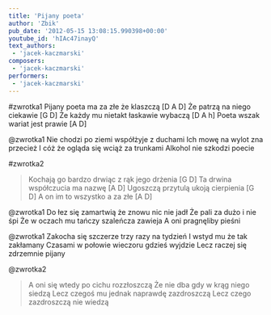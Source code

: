 ```yaml
---
title: 'Pijany poeta'
author: 'Zbik'
pub_date: '2012-05-15 13:08:15.990398+00:00'
youtube_id: 'hIAc47inayQ'
text_authors:
 - 'jacek-kaczmarski'
composers:
 - 'jacek-kaczmarski'
performers:
 - 'jacek-kaczmarski'
---
```


#zwrotka1
Pijany poeta ma za złe że klaszczą [D A D]
Że patrzą na niego ciekawie [G D]
Że każdy mu nietakt łaskawie wybaczą [D A h]
Poeta wszak wariat jest prawie [A D]

@zwrotka1
Nie chodzi po ziemi współżyje z duchami
Ich mowę na wylot zna przecież
I cóż że ogląda się wciąż za trunkami
Alkohol nie szkodzi poecie

#zwrotka2
>Kochają go bardzo drwiąc z rąk jego drżenia [G D]
>Ta drwina współczucia ma nazwę [A D]
>Ugoszczą przytulą ukoją cierpienia [G D]
>A on im to wszystko a za złe [A D]

@zwrotka1
Do łez się zamartwią że znowu nic nie jadł
Że pali za dużo i nie śpi
Że w oczach mu tańczy szaleńcza zawieja
A oni pragnęliby pieśni

@zwrotka1
Zakocha się szczerze trzy razy na tydzień
I wstyd mu że tak zakłamany
Czasami w połowie wieczoru gdzieś wyjdzie
Lecz raczej się zdrzemnie pijany

@zwrotka2
>A oni się wtedy po cichu rozzłoszczą
>Że nie dba gdy w krąg niego siedzą
>Lecz czegoś mu jednak naprawdę zazdroszczą
>Lecz czego zazdroszczą nie wiedzą